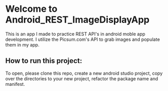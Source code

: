 # Welcome to Android_REST_ImageDisplayApp

This is an app I made to practice REST API's in android moble app development. I utilize the Picsum.com's API to grab 
images and populate them in my app. 

## How to run this project:
To open, please clone this repo, create a new android studio project, copy over the directories to your new project,
refactor the package name and manifest. 
